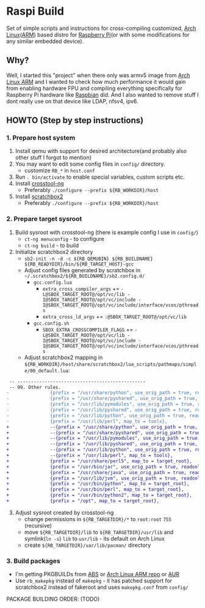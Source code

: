 # Raspi Build

Set of simple scripts and instructions for cross-compiling customized, [Arch Linux](http://archlinux.org)([ARM](http://archlinuxarm.org)) based distro for [Raspberry Pi](http://raspberrypi.org)(or with some modifications for any similar embedded device).

## Why?

Well, I started this "project" when there only was armv5 image from [Arch Linux ARM](http://archlinuxarm.org) and I wanted to check how much performance it would gain from enabling hardware FPU and compiling everything specifically for Raspberry Pi hardware like [Raspbian](http://www.raspbian.org/) did. And I also wanted to remove stuff I dont really use on that device like LDAP, nfsv4, ipv6.

## HOWTO (Step by step instructions)
### 1. Prepare host system
1. Install qemu with support for desired architecture(and probably also other stuff I forgot to mention)
2. You may want to edit some config files in `config/` directory.
    * customize `RB_*` in `host.conf`
3. Run `. bin/activate` to enable special variables, custom scripts etc.
4. Install [crosstool-ng](http://crosstool-ng.org/)
    * Preferably `./configure --prefix ${RB_WORKDIR}/host`
5. Install [scratchbox2](http://maemo.gitorious.org/scratchbox2/scratchbox2)
    * Preferably `./configure --prefix ${RB_WORKDIR}/host`

### 2. Prepare target sysroot
1. Build sysroot with crosstool-ng (there is example config I use in `config/`)
    * `ct-ng menuconfig` - to configure
    * `ct-ng build` - to build
2. Initialize scratchbox2 directory
    * `sb2-init -n -d -c ${RB_QEMUBIN} ${RB_BUILDNAME} ${RB_READYDIR}/bin/${RB_TARGET_HOST}-gcc`
    * Adjust config files generated by scratchbox in `~/.scratchbox2/${RB_BUILDNAME}/sb2.config.d/`
        * `gcc.config.lua`
            * `extra_cross_compiler_args` += `-L@SBOX_TARGET_ROOT@/opt/vc/lib -I@SBOX_TARGET_ROOT@/opt/vc/include -I@SBOX_TARGET_ROOT@/opt/vc/include/interface/vcos/pthreads`
            * `extra_cross_ld_args` += `:@SBOX_TARGET_ROOT@/opt/vc/lib`
        * `gcc.config.sh`
            * `SBOX_EXTRA_CROSSCOMPILER_FLAGS` += `-L@SBOX_TARGET_ROOT@/opt/vc/lib -I@SBOX_TARGET_ROOT@/opt/vc/include -I@SBOX_TARGET_ROOT@/opt/vc/include/interface/vcos/pthreads`
    * Adjust scratchbox2 mapping in `${RB_WORKDIR}/host/share/scratchbox2/lua_scripts/pathmaps/simple/00_default.lua`:
```diff
 -- -----------------------------------------------
 -- 99. Other rules.
-               {prefix = "/usr/share/python", use_orig_path = true, readonly = true},
-               {prefix = "/usr/share/pyshared", use_orig_path = true, readonly = true},
-               {prefix = "/usr/lib/pymodules", use_orig_path = true, readonly = true},
-               {prefix = "/usr/lib/pyshared", use_orig_path = true, readonly = true},
-               {prefix = "/usr/lib/python", use_orig_path = true, readonly = true},
-               {prefix = "/usr/lib/perl", map_to = tools},
+               --{prefix = "/usr/share/python", use_orig_path = true, readonly = true},
+               --{prefix = "/usr/share/pyshared", use_orig_path = true, readonly = true},
+               --{prefix = "/usr/lib/pymodules", use_orig_path = true, readonly = true},
+               --{prefix = "/usr/lib/pyshared", use_orig_path = true, readonly = true},
+               --{prefix = "/usr/lib/python", use_orig_path = true, readonly = true},
+               --{prefix = "/usr/lib/perl", map_to = tools},
+               {prefix = "/usr/share/perl5", map_to = target_root},
+               {prefix = "/usr/bin/jar", use_orig_path = true, readonly = true},
+               {prefix = "/usr/share/java", use_orig_path = true, readonly = true},
+               {prefix = "/usr/lib/jvm", use_orig_path = true, readonly = true},
+               {prefix = "/usr/bin/python", map_to = target_root},
+               {prefix = "/usr/bin/perl", map_to = target_root},
+               {prefix = "/usr/bin/python2", map_to = target_root},
+               {prefix = "/opt", map_to = target_root},
```
3. Adjust sysroot created by crosstool-ng
    * change permissions in `${RB_TARGETDIR}/*` to `root:root` `755` (recursive)
    * move `${RB_TARGETDIR}/lib` to `${RB_TARGETDIR}/usr/lib` and symlink(`ln -s`) `lib` to `usr/lib` - its default on Arch Linux
    * create `${RB_TARGETDIR}/var/lib/pacman/` directory

### 3. Build packages
* I'm getting PKGBUILDs from [ABS](http://wiki.archlinux.org/index.php/Arch_Build_System) or [Arch Linux ARM repo](http://github.com/archlinuxarm/PKGBUILDs) or [AUR](http://aur.archlinux.org/)
* Use `rb_makepkg` instead of `makepkg` - it has patched support for scratchbox2 instead of fakeroot and uses `makepkg.conf` from `config/`

PACKAGE BUILDING ORDER:
(TODO)
